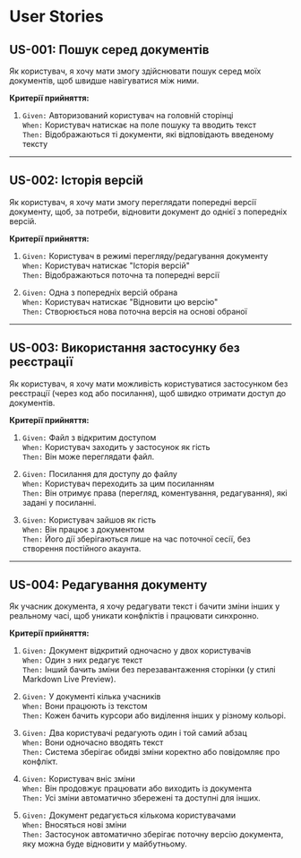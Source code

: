 # User Stories

## US-001: Пошук серед документів

Як користувач, я хочу мати змогу здійснювати пошук серед моїх документів, щоб швидше навігуватися між ними.

**Критерії прийняття:**

1. `Given:` Авторизований користувач на головній сторінці  
`When:` Користувач натискає на поле пошуку та вводить текст  
`Then:` Відображаються ті документи, які відповідають введеному тексту
  
---

## US-002: Історія версій

Як користувач, я хочу мати змогу переглядати попередні версії документу, щоб, за потреби, відновити документ до однієї з попередніх версій.  
  
**Критерії прийняття:**

1. `Given:` Користувач в режимі перегляду/редагування документу  
`When:` Користувач натискає "Історія версій"  
`Then:` Відображаються поточна та попередні версії  

2. `Given:` Одна з попередніх версій обрана  
`When:` Користувач натискає "Відновити цю версію"  
`Then:` Створюється нова поточна версія на основі обраної  

---

## US-003: Використання застосунку без реєстрації

Як користувач, я хочу мати можливість користуватися застосунком без реєстрації (через код або посилання), щоб швидко отримати доступ до документів. 

**Критерії прийняття:**

1. `Given:` Файл з відкритим доступом  
`When:` Користувач заходить у застосунок як гість  
`Then:` Він може переглядати файл.  

2. `Given:` Посилання для доступу до файлу  
`When:` Користувач переходить за цим посиланням  
`Then:` Він отримує права (перегляд, коментування, редагування), які задані у посиланні.  

3. `Given:` Користувач зайшов як гість  
`When:` Він працює з документом  
`Then:` Його дії зберігаються лише на час поточної сесії, без створення постійного акаунта.  

---

## US-004: Редагування документу

Як учасник документа, я хочу редагувати текст і бачити зміни інших у реальному часі, щоб уникати конфліктів і працювати синхронно.

**Критерії прийняття:**

1. `Given:` Документ відкритий одночасно у двох користувачів  
`When:` Один з них редагує текст  
`Then:` Інший бачить зміни без перезавантаження сторінки (у стилі Markdown Live Preview).  

2. `Given:` У документі кілька учасників  
`When:` Вони працюють із текстом  
`Then:` Кожен бачить курсори або виділення інших у різному кольорі.  

3. `Given:` Два користувачі редагують один і той самий абзац  
`When:` Вони одночасно вводять текст  
`Then:` Система зберігає обидві зміни коректно або повідомляє про конфлікт.  

4. `Given:` Користувач вніс зміни  
`When:` Він продовжує працювати або виходить із документа  
`Then:` Усі зміни автоматично збережені та доступні для інших.  

5. `Given:` Документ редагується кількома користувачами  
`When:` Вносяться нові зміни  
`Then:` Застосунок автоматично зберігає поточну версію документа, яку можна буде відновити у майбутньому.  
